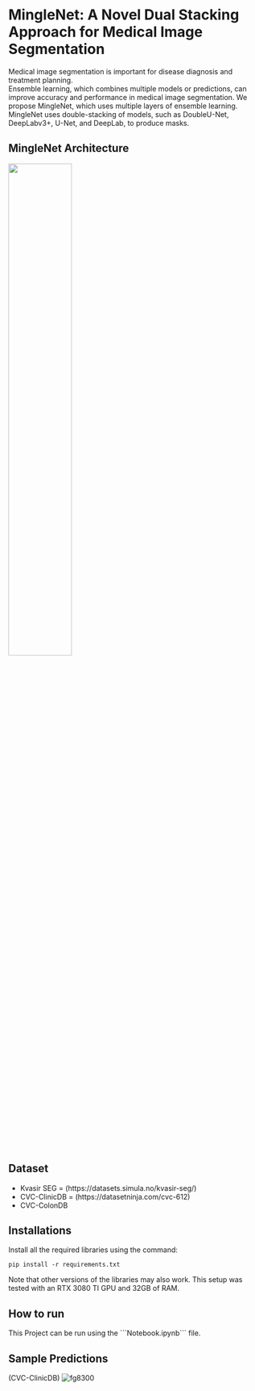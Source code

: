<h1>MingleNet: A Novel Dual Stacking Approach for Medical Image Segmentation</h1>
Medical image segmentation is important for disease diagnosis and treatment planning. 
</br>
Ensemble learning, which combines multiple models or predictions, can improve accuracy and performance in medical image segmentation. We propose MingleNet, which uses multiple layers of ensemble learning. 
</br>
MingleNet uses double-stacking of models, such as DoubleU-Net, DeepLabv3+, U-Net, and DeepLab, to produce masks.


<h2>MingleNet Architecture</h2>
<img src="https://github.com/TheDRXu/Mingle-Net/assets/101695920/19e8c9a7-ce59-4fc8-93bd-0c098cc7022c" width=50% height=50%>

<h2>Dataset</h2>
<ul>
  <li>Kvasir SEG = (https://datasets.simula.no/kvasir-seg/)</li>
  <li>CVC-ClinicDB = (https://datasetninja.com/cvc-612)</li>
  <li>CVC-ColonDB</li>
</ul>

## Installations
Install all the required libraries using the command:
```
pip install -r requirements.txt
```
Note that other versions of the libraries may also work. This setup was tested with an RTX 3080 TI GPU and 32GB of RAM.

<h2>How to run</h2>
This Project can be run using the ```Notebook.ipynb``` file.


## Sample Predictions
(CVC-ClinicDB)
![fg8300](https://github.com/user-attachments/assets/4055f7d6-cf3b-42be-8e33-d308f46344fe)
